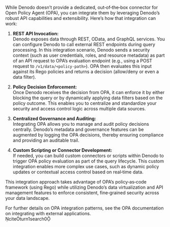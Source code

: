 While Denodo doesn’t provide a dedicated, out‑of‑the‑box connector for Open Policy Agent (OPA), you can integrate them by leveraging Denodo’s robust API capabilities and extensibility. Here’s how that integration can work:

1. **REST API Invocation:**  
   Denodo exposes data through REST, OData, and GraphQL services. You can configure Denodo to call external REST endpoints during query processing. In this integration scenario, Denodo sends a security context (such as user credentials, roles, and resource metadata) as part of an API request to OPA’s evaluation endpoint (e.g., using a POST request to `/v1/data/<policy-path>`). OPA then evaluates this input against its Rego policies and returns a decision (allow/deny or even a data filter).

2. **Policy Decision Enforcement:**  
   Once Denodo receives the decision from OPA, it can enforce it by either blocking the query or by dynamically applying data filters based on the policy outcome. This enables you to centralize and standardize your security and access control logic across multiple data sources.

3. **Centralized Governance and Auditing:**  
   Integrating OPA allows you to manage and audit policy decisions centrally. Denodo’s metadata and governance features can be augmented by logging the OPA decisions, thereby ensuring compliance and providing an auditable trail.

4. **Custom Scripting or Connector Development:**  
   If needed, you can build custom connectors or scripts within Denodo to trigger OPA policy evaluation as part of the query lifecycle. This custom integration enables more complex use cases, such as dynamic policy updates or contextual access control based on real‑time data.

This integration approach takes advantage of OPA’s policy‑as‑code framework (using Rego) while utilizing Denodo’s data virtualization and API management features to enforce consistent, fine‑grained security across your data landscape.

For further details on OPA integration patterns, see the OPA documentation on integrating with external applications.  
citeturn1search0